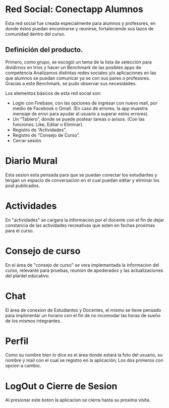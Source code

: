 # Red Social: Conectapp Alumnos

Esta red social fue creada especialmente para  alumnos y profesores, en donde éstos puedan encontrarse y reunirse, fortaleciendo sus lazos de comunidad dentro del curso. 


## Definición del producto.

Primero, como grupo, se escogió un tema de la lista de selección para  dividirnos en tríos y hacer un Benchmark  de las posibles apps de competencia Analizamos distintas redes sociales y/o aplicaciones en las que alumnos se puedan comunicar ya se con sus pares o profesores. Gracias a este Benchmark,  se pudo observar sus necesidades.

Los elementos básicos de esta red social son:

* Login con Firebase, con las opciones de ingresar con nuevo mail, por medio de Facebook o  Gmail. (En caso de errores,  la app muestra mensaje de error para ayudar al usuario a superar estos errores).
* Un “Tablero”, donde se puede postear tareas o avisos. (Con las funciones: Like, Editar o Eliminar).
* Registro de “Actividades”. 
* Registro de “Consejo de Curso”. 
* Cerrar sesión.

# Diario Mural

Esta sesion esta pensada para que se puedan conectar los estudiantes y tengan un espacio de conversacion en el cual puedan editar y eliminar los post publicados.

# Actividades

En "actividades" se cargara la informacion por el docente con el fin de dejar constancia de las actividades recreativas que esten en fechas proximas para el curso.

# Consejo de curso
En el área de "consejo de curso" se vera implementada la informacion del curso, relevante para pruebas, reunion de apoderados y las actualizaciones del  plantel educativo.

# Chat 

El área de conexion de Estudiantes y Docentes, el mismo se tiene pensado para implimentar un horario con el fin de no incomodar las horas de sueño de los mismos integrantes.

# Perfil

Como su nombre bien lo dice es el área donde estará la foto del usuario, su nombre y mail con el cual se registro en la aplicación; Los dos primeros con opcion a cambio.

# LogOut o Cierre de Sesion

Al presionar este boton la aplicacion se cierra hasta su proxima visita.

